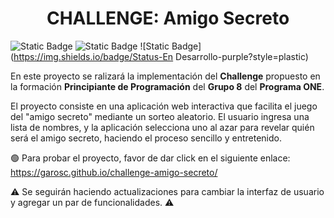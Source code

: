 <!--<h1>CHALLENGE: Amigo Secreto</h1>-->
<h1 align="center"> CHALLENGE: Amigo Secreto </h1>

![Static Badge](https://img.shields.io/badge/Version-v1.0.0-blue?style=plastic) ![Static Badge](https://img.shields.io/badge/Lanzamiento-marzo-green?style=plastic) ![Static Badge](https://img.shields.io/badge/Status-En Desarrollo-purple?style=plastic)

En este proyecto se ralizará la implementación del **Challenge** propuesto en la formación **Principiante de Programación** del **Grupo 8** del **Programa ONE**.

El proyecto consiste en una aplicación web interactiva que facilita el juego del "amigo secreto" mediante un sorteo aleatorio. El usuario ingresa una lista de nombres, y la aplicación selecciona uno al azar para revelar quién será el amigo secreto, haciendo el proceso sencillo y entretenido.

🟢 Para probar el proyecto, favor de dar click en el siguiente enlace: https://garosc.github.io/challenge-amigo-secreto/

⚠️ Se seguirán haciendo actualizaciones para cambiar la interfaz de usuario y agregar un par de funcionalidades. ⚠️

